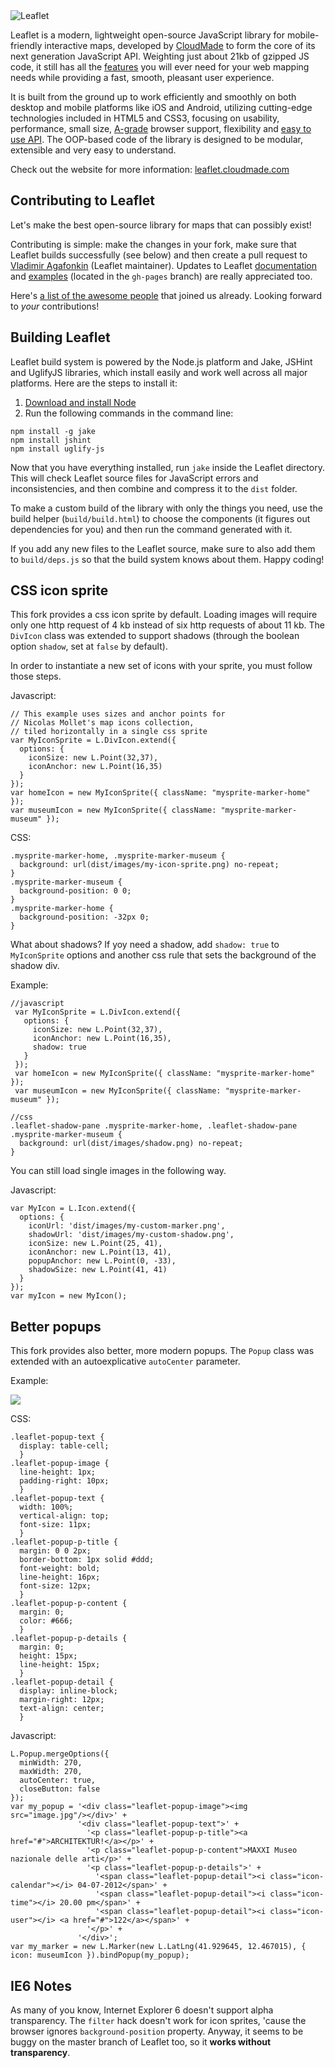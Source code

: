 <img src="http://leaflet.cloudmade.com/docs/images/logo.png" alt="Leaflet" />

Leaflet is a modern, lightweight open-source JavaScript library for mobile-friendly interactive maps, developed by [CloudMade](http://cloudmade.com) to form the core of its next generation JavaScript API. Weighting just about 21kb of gzipped JS code, it still has all the [features](http://leaflet.cloudmade.com/features.html) you will ever need for your web mapping needs while providing a fast, smooth, pleasant user experience.

It is built from the ground up to work efficiently and smoothly on both desktop and mobile platforms like iOS and Android, utilizing cutting-edge technologies included in HTML5 and CSS3, focusing on usability, performance, small size, [A-grade](http://developer.yahoo.com/yui/articles/gbs/) browser support, flexibility and [easy to use API](http://leaflet.cloudmade.com/reference.html). The OOP-based code of the library is designed to be modular, extensible and very easy to understand.

Check out the website for more information: [leaflet.cloudmade.com](http://leaflet.cloudmade.com)

## Contributing to Leaflet
Let's make the best open-source library for maps that can possibly exist!

Contributing is simple: make the changes in your fork, make sure that Leaflet builds successfully (see below) and then create a pull request to [Vladimir Agafonkin](http://github.com/mourner) (Leaflet maintainer). Updates to Leaflet [documentation](http://leaflet.cloudmade.com/reference.html) and [examples](http://leaflet.cloudmade.com/examples.html) (located in the `gh-pages` branch) are really appreciated too.

Here's [a list of the awesome people](http://github.com/CloudMade/Leaflet/contributors) that joined us already. Looking forward to _your_ contributions!

## Building Leaflet
Leaflet build system is powered by the Node.js platform and Jake, JSHint and UglifyJS libraries, which install easily and work well across all major platforms. Here are the steps to install it:

 1. [Download and install Node](http://nodejs.org)
 2. Run the following commands in the command line:

 ```
 npm install -g jake
 npm install jshint
 npm install uglify-js
 ```

Now that you have everything installed, run `jake` inside the Leaflet directory. This will check Leaflet source files for JavaScript errors and inconsistencies, and then combine and compress it to the `dist` folder.

To make a custom build of the library with only the things you need, use the build helper (`build/build.html`) to choose the components (it figures out dependencies for you) and then run the command generated with it.

If you add any new files to the Leaflet source, make sure to also add them to `build/deps.js` so that the build system knows about them. Happy coding!

## CSS icon sprite
This fork provides a css icon sprite by default. Loading images will require only one http request of 4 kb instead of six http requests of about 11 kb.
The ```DivIcon``` class was extended to support shadows (through the boolean option ```shadow```, set at ```false``` by default).

In order to instantiate a new set of icons with your sprite, you must follow those steps.

Javascript:
 ```
 // This example uses sizes and anchor points for
 // Nicolas Mollet's map icons collection,
 // tiled horizontally in a single css sprite
 var MyIconSprite = L.DivIcon.extend({
   options: {
     iconSize: new L.Point(32,37),
     iconAnchor: new L.Point(16,35)
   }
 });
 var homeIcon = new MyIconSprite({ className: "mysprite-marker-home" });
 var museumIcon = new MyIconSprite({ className: "mysprite-marker-museum" });
 ```

CSS:
 ```
 .mysprite-marker-home, .mysprite-marker-museum {
   background: url(dist/images/my-icon-sprite.png) no-repeat;
 }
 .mysprite-marker-museum {
   background-position: 0 0;
 }
 .mysprite-marker-home {
   background-position: -32px 0;
 }
 ```

What about shadows? If yoy need a shadow, add ```shadow: true``` to ```MyIconSprite``` options and another css rule that sets the background of the shadow div.

Example:
 ```
 //javascript
  var MyIconSprite = L.DivIcon.extend({
    options: {
      iconSize: new L.Point(32,37),
      iconAnchor: new L.Point(16,35),
      shadow: true
    }
  });
  var homeIcon = new MyIconSprite({ className: "mysprite-marker-home" });
  var museumIcon = new MyIconSprite({ className: "mysprite-marker-museum" });

 //css
 .leaflet-shadow-pane .mysprite-marker-home, .leaflet-shadow-pane .mysprite-marker-museum {
   background: url(dist/images/shadow.png) no-repeat;
 }
 ```

You can still load single images in the following way.

Javascript:
 ```
 var MyIcon = L.Icon.extend({
   options: {
     iconUrl: 'dist/images/my-custom-marker.png',
     shadowUrl: 'dist/images/my-custom-shadow.png',
     iconSize: new L.Point(25, 41),
     iconAnchor: new L.Point(13, 41),
     popupAnchor: new L.Point(0, -33),
     shadowSize: new L.Point(41, 41)
   }
 });
 var myIcon = new MyIcon();
 ```

## Better popups
This fork provides also better, more modern popups. The ```Popup``` class was extended with an autoexplicative ```autoCenter``` parameter.

Example:

![](http://lh3.googleusercontent.com/IWZy3OSvqcukCeNEXs6i5MVqBXCYX-snvYar7m8aJD_sT0N2LO4_VyVYW08egdbWV81tW-jCxNo)

CSS:
```
.leaflet-popup-text {
  display: table-cell;
  }
.leaflet-popup-image {
  line-height: 1px;
  padding-right: 10px;
  }
.leaflet-popup-text {
  width: 100%;
  vertical-align: top;
  font-size: 11px;
  }
.leaflet-popup-p-title {
  margin: 0 0 2px;
  border-bottom: 1px solid #ddd;
  font-weight: bold;
  line-height: 16px;
  font-size: 12px;
  }
.leaflet-popup-p-content {
  margin: 0;
  color: #666;
  }
.leaflet-popup-p-details {
  margin: 0;
  height: 15px;
  line-height: 15px;
  }
.leaflet-popup-detail {
  display: inline-block;
  margin-right: 12px;
  text-align: center;
  }
```

Javascript:
```
L.Popup.mergeOptions({
  minWidth: 270,
  maxWidth: 270,
  autoCenter: true,
  closeButton: false
});
var my_popup = '<div class="leaflet-popup-image"><img src="image.jpg"/></div>' +
               '<div class="leaflet-popup-text">' +
                 '<p class="leaflet-popup-p-title"><a href="#">ARCHITEKTUR!</a></p>' +
                 '<p class="leaflet-popup-p-content">MAXXI Museo nazionale delle arti</p>' +
                 '<p class="leaflet-popup-p-details">' +
                   '<span class="leaflet-popup-detail"><i class="icon-calendar"></i> 04-07-2012</span>' +
                   '<span class="leaflet-popup-detail"><i class="icon-time"></i> 20.00 pm</span>' +
                   '<span class="leaflet-popup-detail"><i class="icon-user"></i> <a href="#">122</a></span>' +
                 '</p>' +
               '</div>';
var my_marker = new L.Marker(new L.LatLng(41.929645, 12.467015), { icon: museumIcon }).bindPopup(my_popup);
```


## IE6 Notes
As many of you know, Internet Explorer 6 doesn't support alpha transparency. The ```filter``` hack doesn't work for icon sprites, 'cause the browser ignores ```background-position``` property.
Anyway, it seems to be buggy on the master branch of Leaflet too, so it **works without transparency**.

